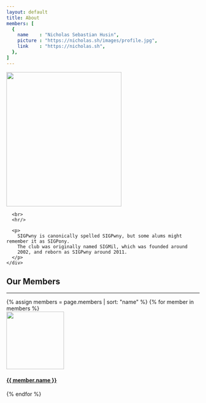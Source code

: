 ```yaml
---
layout: default
title: About
members: [
  {
    name    : "Nicholas Sebastian Husin",
    picture : "https://nicholas.sh/images/profile.jpg",
    link    : "https://nicholas.sh",
  },
]
---
```


<div class="container mb-5">
  <div class="row">
    <div class="col panel mt-5">
      <div class="embedded-image">
        <img src="{{ site.baseurl }}/images/logo.png" class="rounded" height="350" width="300"/>
      </div>

      <br>
      <hr/>

      <p>
        SIGPwny is canonically spelled SIGPwny, but some alums might remember it as SIGPony.
        The club was originally named SIGMil, which was founded around
		2002, and reborn as SIGPwny around 2011.
      </p>
    </div>
  </div>

  <div class="col panel mt-5">
    <h2 class="my-5 header"> Our Members </h2>
    <hr/>
    <div class="row d-flex justify-content-center">
    {% assign members = page.members | sort: "name" %}
    {% for member in members %}
      <div class="card m-3">
        <a href="{{ member.link }}">
          <div class="member-image">
            <img src="{{ member.picture }}" class="rounded-circle my-3" height="150" width="150"/>
            <h4 class="mx-3">{{ member.name }}</h4>
          </div>
        </a>
      </div>
    {% endfor %}
    </div>
  </div>
</div>

